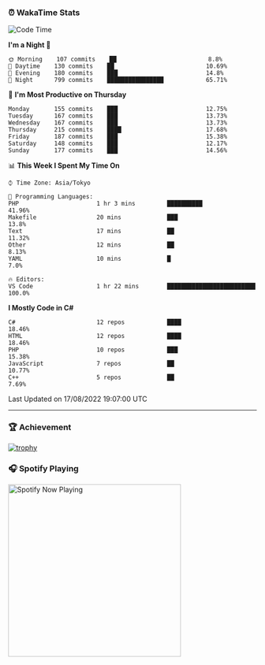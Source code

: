 ### ⏰ WakaTime Stats


<!--START_SECTION:waka-->
![Code Time](http://img.shields.io/badge/Code%20Time-486%20hrs%204%20mins-blue)

**I'm a Night 🦉** 

```text
🌞 Morning    107 commits    ██                          8.8% 
🌆 Daytime    130 commits    ██                          10.69% 
🌃 Evening    180 commits    ███                         14.8% 
🌙 Night      799 commits    ████████████████            65.71%

```
📅 **I'm Most Productive on Thursday** 

```text
Monday       155 commits    ███                         12.75% 
Tuesday      167 commits    ███                         13.73% 
Wednesday    167 commits    ███                         13.73% 
Thursday     215 commits    ████                        17.68% 
Friday       187 commits    ███                         15.38% 
Saturday     148 commits    ███                         12.17% 
Sunday       177 commits    ███                         14.56%

```


📊 **This Week I Spent My Time On** 

```text
⌚︎ Time Zone: Asia/Tokyo

💬 Programming Languages: 
PHP                      1 hr 3 mins         ██████████                  41.96% 
Makefile                 20 mins             ███                         13.8% 
Text                     17 mins             ██                          11.32% 
Other                    12 mins             ██                          8.13% 
YAML                     10 mins             █                           7.0%

🔥 Editors: 
VS Code                  1 hr 22 mins        █████████████████████████   100.0%

```

**I Mostly Code in C#** 

```text
C#                       12 repos            ████                        18.46% 
HTML                     12 repos            ████                        18.46% 
PHP                      10 repos            ███                         15.38% 
JavaScript               7 repos             ██                          10.77% 
C++                      5 repos             ██                          7.69%

```



 Last Updated on 17/08/2022 19:07:00 UTC
<!--END_SECTION:waka-->

---

### 🏆 Achievement

[![trophy](https://github-profile-trophy.vercel.app/?username=Slime-hatena&theme=flat&no-bg=true&no-frame=true&column=8)](https://github.com/ryo-ma/github-profile-trophy)

### 🎧 Spotify Playing

[<img src="https://spotify-now-playing-slime-hatena.vercel.app/api/spotify-playing" alt="Spotify Now Playing" width="350" />](https://open.spotify.com/user/slime_hatena)

<!--
**Slime-hatena/Slime-hatena** is a ✨ _special_ ✨ repository because its `README.md` (this file) appears on your GitHub profile.

Here are some ideas to get you started:

- 🔭 I’m currently working on ...
- 🌱 I’m currently learning ...
- 👯 I’m looking to collaborate on ...
- 🤔 I’m looking for help with ...
- 💬 Ask me about ...
- 📫 How to reach me: ...
- 😄 Pronouns: ...
- ⚡ Fun fact: ...
-->
